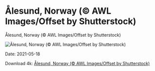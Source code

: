# Ålesund, Norway (© AWL Images/Offset by Shutterstock)

Ålesund, Norway (© AWL Images/Offset by Shutterstock)

![Ålesund, Norway (© AWL Images/Offset by Shutterstock)](https://bing.com/th?id=OHR.Alesund_EN-US7597098434_UHD.jpg&w=1024&h=576)

Date: 2021-05-18

Download 4k: [Ålesund, Norway (© AWL Images/Offset by Shutterstock)](https://bing.com/th?id=OHR.Alesund_EN-US7597098434_UHD.jpg)

